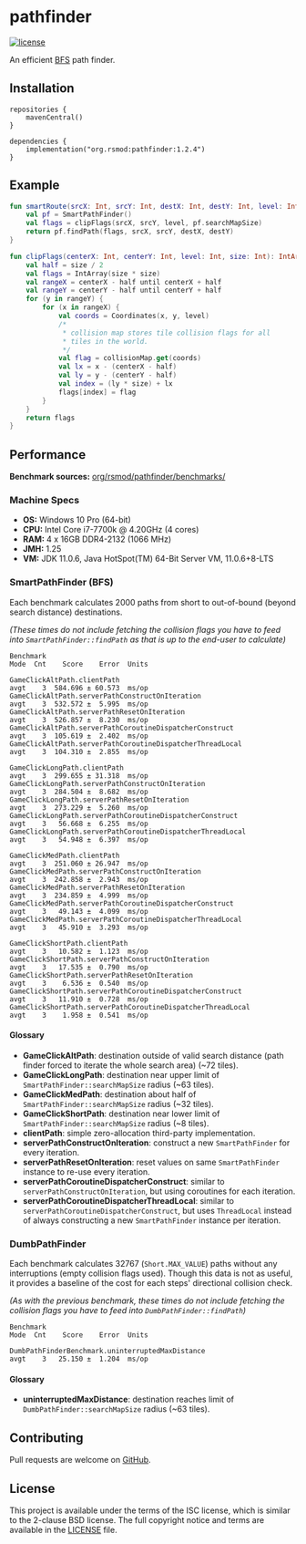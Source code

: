 # pathfinder
[![license][license-badge]][isc]

An efficient [BFS][bfs] path finder.

## Installation

```
repositories {
    mavenCentral()
}

dependencies {
    implementation("org.rsmod:pathfinder:1.2.4")
}
```

## Example

```kotlin
fun smartRoute(srcX: Int, srcY: Int, destX: Int, destY: Int, level: Int): Route {
    val pf = SmartPathFinder()
    val flags = clipFlags(srcX, srcY, level, pf.searchMapSize)
    return pf.findPath(flags, srcX, srcY, destX, destY)
}

fun clipFlags(centerX: Int, centerY: Int, level: Int, size: Int): IntArray {
    val half = size / 2
    val flags = IntArray(size * size)
    val rangeX = centerX - half until centerX + half
    val rangeY = centerY - half until centerY + half
    for (y in rangeY) {
        for (x in rangeX) {
            val coords = Coordinates(x, y, level)
            /*
             * collision map stores tile collision flags for all
             * tiles in the world.
             */
            val flag = collisionMap.get(coords)
            val lx = x - (centerX - half)
            val ly = y - (centerY - half)
            val index = (ly * size) + lx
            flags[index] = flag
        }
    }
    return flags
}
```

## Performance
**Benchmark sources:** [org/rsmod/pathfinder/benchmarks/][benchmark]

### Machine Specs
- **OS:** Windows 10 Pro (64-bit)
- **CPU:** Intel Core i7-7700k @ 4.20GHz (4 cores)
- **RAM:** 4 x 16GB DDR4-2132 (1066 MHz)
- **JMH:** 1.25
- **VM:** JDK 11.0.6, Java HotSpot(TM) 64-Bit Server VM, 11.0.6+8-LTS

### SmartPathFinder (BFS)
Each benchmark calculates 2000 paths from short to out-of-bound (beyond search distance) destinations.

*(These times do not include fetching the collision flags you have to feed into `SmartPathFinder::findPath` as that is up to the end-user to calculate)*

```
Benchmark                                                           Mode  Cnt    Score    Error  Units

GameClickAltPath.clientPath                                         avgt    3  584.696 ± 60.573  ms/op
GameClickAltPath.serverPathConstructOnIteration                     avgt    3  532.572 ±  5.995  ms/op
GameClickAltPath.serverPathResetOnIteration                         avgt    3  526.857 ±  8.230  ms/op
GameClickAltPath.serverPathCoroutineDispatcherConstruct             avgt    3  105.619 ±  2.402  ms/op
GameClickAltPath.serverPathCoroutineDispatcherThreadLocal           avgt    3  104.310 ±  2.855  ms/op

GameClickLongPath.clientPath                                        avgt    3  299.655 ± 31.318  ms/op
GameClickLongPath.serverPathConstructOnIteration                    avgt    3  284.504 ±  8.682  ms/op
GameClickLongPath.serverPathResetOnIteration                        avgt    3  273.229 ±  5.260  ms/op
GameClickLongPath.serverPathCoroutineDispatcherConstruct            avgt    3   56.668 ±  6.255  ms/op
GameClickLongPath.serverPathCoroutineDispatcherThreadLocal          avgt    3   54.948 ±  6.397  ms/op

GameClickMedPath.clientPath                                         avgt    3  251.060 ± 26.947  ms/op
GameClickMedPath.serverPathConstructOnIteration                     avgt    3  242.858 ±  2.943  ms/op
GameClickMedPath.serverPathResetOnIteration                         avgt    3  234.859 ±  4.999  ms/op
GameClickMedPath.serverPathCoroutineDispatcherConstruct             avgt    3   49.143 ±  4.099  ms/op
GameClickMedPath.serverPathCoroutineDispatcherThreadLocal           avgt    3   45.910 ±  3.293  ms/op

GameClickShortPath.clientPath                                       avgt    3   10.582 ±  1.123  ms/op
GameClickShortPath.serverPathConstructOnIteration                   avgt    3   17.535 ±  0.790  ms/op
GameClickShortPath.serverPathResetOnIteration                       avgt    3    6.536 ±  0.540  ms/op
GameClickShortPath.serverPathCoroutineDispatcherConstruct           avgt    3   11.910 ±  0.728  ms/op
GameClickShortPath.serverPathCoroutineDispatcherThreadLocal         avgt    3    1.958 ±  0.541  ms/op
```

#### Glossary
- **GameClickAltPath**: destination outside of valid search distance (path finder forced to iterate the whole search area) (~72 tiles).
- **GameClickLongPath**: destination near upper limit of `SmartPathFinder::searchMapSize` radius (~63 tiles).
- **GameClickMedPath**: destination about half of `SmartPathFinder::searchMapSize` radius (~32 tiles).
- **GameClickShortPath**: destination near lower limit of `SmartPathFinder::searchMapSize` radius (~8 tiles).
- **clientPath**: simple zero-allocation third-party implementation.
- **serverPathConstructOnIteration**: construct a new `SmartPathFinder` for every iteration.
- **serverPathResetOnIteration**: reset values on same `SmartPathFinder` instance to re-use every iteration.
- **serverPathCoroutineDispatcherConstruct**: similar to `serverPathConstructOnIteration`, but using coroutines for each iteration.
- **serverPathCoroutineDispatcherThreadLocal**: similar to `serverPathCoroutineDispatcherConstruct`, but uses `ThreadLocal` instead of always constructing a new `SmartPathFinder` instance per iteration.

### DumbPathFinder
Each benchmark calculates 32767 (`Short.MAX_VALUE`) paths without any interruptions (empty collision flags used).
Though this data is not as useful, it provides a baseline of the cost for each steps' directional collision check.

*(As with the previous benchmark, these times do not include fetching the collision flags you have to feed into `DumbPathFinder::findPath`)*

```
Benchmark                                                           Mode  Cnt    Score    Error  Units

DumbPathFinderBenchmark.uninterruptedMaxDistance                    avgt    3   25.150 ±  1.204  ms/op
```

#### Glossary
- **uninterruptedMaxDistance**: destination reaches limit of `DumbPathFinder::searchMapSize` radius (~63 tiles).

## Contributing
Pull requests are welcome on [GitHub][github].

## License
This project is available under the terms of the ISC license, which is similar to the 2-clause BSD license. The full copyright notice and terms are available in the [LICENSE][license] file.

[isc]: https://opensource.org/licenses/ISC
[license]: https://github.com/rsmod/pathfinder/blob/master/LICENSE.md
[license-badge]: https://img.shields.io/badge/license-ISC-informational
[bfs]: https://en.wikipedia.org/wiki/Breadth-first_search
[github]: https://github.com/rsmod/pathfinder
[benchmark]: https://github.com/rsmod/pathfinder/blob/master/src/jmh/kotlin/org/rsmod/pathfinder/benchmarks
